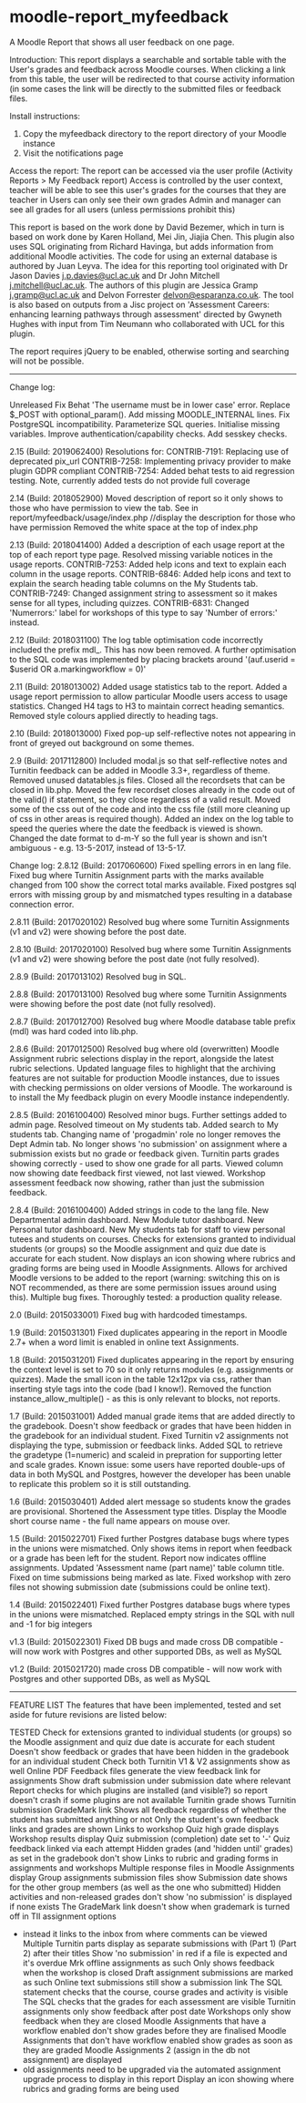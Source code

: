 moodle-report_myfeedback
==================

A Moodle Report that shows all user feedback on one page.

Introduction:
This report displays a searchable and sortable table with the User's grades and feedback across Moodle courses.
When clicking a link from this table, the user will be redirected to that course activity information (in some cases the link will be directly to the submitted files or feedback files.

Install instructions:
1. Copy the myfeedback directory to the report directory of your Moodle instance
2. Visit the notifications page

Access the report:
The report can be accessed via the user profile (Activity Reports > My Feedback report)
Access is controlled by the user context, teacher will be able to see this user's grades for the courses that they are teacher in
Users can only see their own grades
Admin and manager can see all grades for all users (unless permissions prohibit this)

This report is based on the work done by David Bezemer, which in turn is based on work done by Karen Holland, Mei Jin, Jiajia Chen. 
This plugin also uses SQL originating from Richard Havinga, but adds information from additional Moodle activities.
The code for using an external database is authored by Juan Leyva.
The idea for this reporting tool originated with Dr Jason Davies <j.p.davies@ucl.ac.uk> and Dr John Mitchell <j.mitchell@ucl.ac.uk>.
The authors of this plugin are Jessica Gramp <j.gramp@ucl.ac.uk> and Delvon Forrester <delvon@esparanza.co.uk>.
The tool is also based on outputs from a Jisc project on 'Assessment Careers: enhancing learning pathways 
through assessment' directed by Gwyneth Hughes with input from Tim Neumann who collaborated with UCL for this plugin.

The report requires jQuery to be enabled, otherwise sorting and searching will not be possible.

---
Change log:

Unreleased
Fix Behat 'The username must be in lower case' error.
Replace $_POST with optional_param().
Add missing MOODLE_INTERNAL lines.
Fix PostgreSQL incompatibility.
Parameterize SQL queries.
Initialise missing variables.
Improve authentication/capability checks.
Add sesskey checks.

2.15 (Build: 2019062400)
Resolutions for:
CONTRIB-7191: Replacing use of deprecated pix_url
CONTRIB-7258: Implementing privacy provider to make plugin GDPR compliant
CONTRIB-7254: Added behat tests to aid regression testing. Note, currently added tests do not provide full coverage

2.14 (Build: 2018052900)
Moved description of report so it only shows to those who have permission to view the tab. 
See in report/myfeedback/usage/index.php //display the description for those who have permission
Removed the white space at the top of index.php

2.13 (Build: 2018041400)
Added a description of each usage report at the top of each report type page.
Resolved missing variable notices in the usage reports.
CONTRIB-7253: Added help icons and text to explain each column in the usage reports.
CONTRIB-6846: Added help icons and text to explain the search heading table columns on the My Students tab.
CONTRIB-7249: Changed assignment string to assessment so it makes sense for all types, including quizzes.
CONTRIB-6831: Changed 'Numerrors:' label for workshops of this type to say 'Number of errors:' instead.

2.12 (Build: 2018031100)
The log table optimisation code incorrectly included the prefix mdl_. This has now been removed.
A further optimisation to the SQL code was implemented by placing brackets around '(auf.userid = $userid OR a.markingworkflow = 0)'

2.11 (Build: 2018013002)
Added usage statistics tab to the report.
Added a usage report permission to allow particular Moodle users access to usage statistics.
Changed H4 tags to H3 to maintain correct heading semantics.
Removed style colours applied directly to heading tags.

2.10 (Build: 2018013000)
Fixed pop-up self-reflective notes not appearing in front of greyed out background on some themes.

2.9 (Build: 2017112800)
Included modal.js so that self-reflective notes and Turnitin feedback can be added in Moodle 3.3+, regardless of theme.
Removed unused datatables.js files.
Closed all the recordsets that can be closed in lib.php.
Moved the few recordset closes already in the code out of the valid() if statement, so they close regardless of a valid result.
Moved some of the css out of the code and into the css file (still more cleaning up of css in other areas is required though).
Added an index on the log table to speed the queries where the date the feedback is viewed is shown.
Changed the date format to d-m-Y so the full year is shown and isn't ambiguous - e.g. 13-5-2017, instead of 13-5-17.

Change log:
2.8.12 (Build: 2017060600)
Fixed spelling errors in en lang file.
Fixed bug where Turnitin Assignment parts with the marks available changed from 100 show the correct total marks available.
Fixed postgres sql errors with missing group by and mismatched types resulting in a database connection error.

2.8.11 (Build: 2017020102)
Resolved bug where some Turnitin Assignments (v1 and v2) were showing before the post date.

2.8.10 (Build: 2017020100)
Resolved bug where some Turnitin Assignments (v1 and v2) were showing before the post date (not fully resolved).

2.8.9 (Build: 2017013102)
Resolved bug in SQL.

2.8.8 (Build: 2017013100)
Resolved bug where some Turnitin Assignments were showing before the post date (not fully resolved).

2.8.7 (Build: 2017012700)
Resolved bug where Moodle database table prefix (mdl) was hard coded into lib.php.


2.8.6 (Build: 2017012500)
Resolved bug where old (overwritten) Moodle Assignment rubric selections display in the report, alongside the latest rubric selections.
Updated language files to highlight that the archiving features are not suitable for production Moodle instances, due to issues with checking permissions on older versions of Moodle.
The workaround is to install the My feedback plugin on every Moodle instance independently.

2.8.5 (Build: 2016100400)
Resolved minor bugs.
Further settings added to admin page.
Resolved timeout on My students tab.
Added search to My students tab.
Changing name of 'progadmin' role no longer removes the Dept Admin tab.
No longer shows 'no submission' on assignment where a submission exists but no grade or feedback given.
Turnitin parts grades showing correctly - used to show one grade for all parts.
Viewed column now showing date feedback first viewed, not last viewed.
Workshop assessment feedback now showing, rather than just the submission feedback.

2.8.4 (Build: 2016100400)
Added strings in code to the lang file.
New Departmental admin dashboard.
New Module tutor dashboard.
New Personal tutor dashboard.
New My students tab for staff to view personal tutees and students on courses.
Checks for extensions granted to individual students (or groups) so the Moodle assignment and quiz due date is accurate for each student.
Now displays an icon showing where rubrics and grading forms are being used in Moodle Assignments.
Allows for archived Moodle versions to be added to the report (warning: switching this on is NOT recommended, as there are some permission issues around using this).
Multiple bug fixes.
Thoroughly tested: a production quality release.

2.0 (Build: 2015033001)
Fixed bug with hardcoded timestamps.

1.9 (Build: 2015031301)
Fixed duplicates appearing in the report in Moodle 2.7+ when a word limit is enabled in online text Assignments.

1.8 (Build: 2015031201)
Fixed duplicates appearing in the report by ensuring the context level is set to 70 so it only returns modules (e.g. assignments or quizzes).
Made the small icon in the table 12x12px via css, rather than inserting style tags into the code (bad I know!).
Removed the function instance_allow_multiple() - as this is only relevant to blocks, not reports.

1.7 (Build: 2015031001)
Added manual grade items that are added directly to the gradebook.
Doesn't show feedback or grades that have been hidden in the gradebook for an individual student.
Fixed Turnitin v2 assignments not displaying the type, submission or feedback links.
Added SQL to retrieve the gradetype (1=numeric) and scaleid in prepration for supporting letter and scale grades.
Known issue: some users have reported double-ups of data in both MySQL and Postgres, however the developer has been unable to replicate this problem so it is still outstanding.

1.6 (Build: 2015030401)
Added alert message so students know the grades are provisional.
Shortened the Assessment type titles.
Display the Moodle short course name - the full name appears on mouse over.

1.5 (Build: 2015022701)
Fixed further Postgres database bugs where types in the unions were mismatched. Only shows items in report when feedback or a grade has been left for the student. Report now indicates offline assignments. Updated 'Assessment name (part name)' table column title. Fixed on time submissions being marked as late. Fixed workshop with zero files not showing submission date (submissions could be online text).

1.4 (Build: 2015022401)
Fixed further Postgres database bugs where types in the unions were mismatched. Replaced empty strings in the SQL with null and -1 for big integers

v1.3 (Build: 2015022301)
Fixed DB bugs and made cross DB compatible - will now work with Postgres and other supported DBs, as well as MySQL

v1.2 (Build: 2015021720)
made cross DB compatible - will now work with Postgres and other supported DBs, as well as MySQL

---
FEATURE LIST
The features that have been implemented, tested and set aside for future revisions are listed below:

TESTED
Check for extensions granted to individual students (or groups) so the Moodle assignment and quiz due date is accurate for each student
Doesn't show feedback or grades that have been hidden in the gradebook for an individual student
Check both Turnitin V1 & V2 assignments show as well
Online PDF Feedback files generate the view feedback link for assignments
Show draft submission under submission date where relevant
Report checks for which plugins are installed (and visible?) so report doesn't crash if some plugins are not available
Turnitin grade shows
Turnitin submission GradeMark link
Shows all feedback regardless of whether the student has submitted anything or not
Only the student's own feedback links and grades are shown
Links to workshop
Quiz high grade displays
Workshop results display
Quiz submission (completion) date set to '-'
Quiz feedback linked via each attempt
Hidden grades (and 'hidden until' grades) as set in the gradebook don't show
Links to rubric and grading forms in assignments and workshops
Multiple response files in Moodle Assignments display
Group assignments submission files show
Submission date shows for the other group members (as well as the one who submitted)
Hidden activities and non-released grades don't show
'no submission' is displayed if none exists
The GradeMark link doesn't show when grademark is turned off in TII assignment options 
- instead it links to the inbox from where comments can be viewed
Multiple Turnitin parts display as separate submissions with (Part 1) (Part 2) after their titles
Show 'no submission' in red if a file is expected and it's overdue
Mrk offline assignments as such
Only shows feedback when the workshop is closed
Draft assignment submissions are marked as such
Online text submissions still show a submission link
The SQL statement checks that the course, course grades and activity is visible
The SQL checks that the grades for each assessment are visible
Turnitin assignments only show feedback after post date
Workshops only show feedback when they are closed
Moodle Assignments that have a workflow enabled don't show grades before they are finalised
Moodle Assignments that don't have workflow enabled show grades as soon as they are graded
Moodle Assignments 2 (assign in the db not assignment) are displayed 
- old assignments need to be upgraded via the automated assignment upgrade process to display in this report
Display an icon showing where rubrics and grading forms are being used
